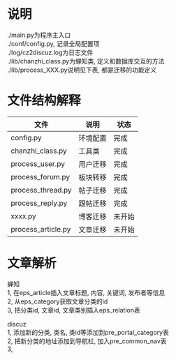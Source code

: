 # 说明
./main.py为程序主入口  
./conf/config.py, 记录全局配置项  
./log/cz2discuz.log为日志文件  
./lib/chanzhi_class.py为蝉知类, 定义和数据库交互的方法  
./lib/process_XXX.py说明见下表, 都是迁移的功能定义  

# 文件结构解释
文件|说明|状态
--|--|--
config.py|环境配置|完成
chanzhi_class.py|工具类|完成
process_user.py|用户迁移|完成
process_forum.py|板块转移|完成
process_thread.py|帖子迁移|完成
process_reply.py|跟帖迁移|完成
xxxx.py|博客迁移|未开始
process_article.py|文章迁移|未开始




# 文章解析
蝉知  
1, 在eps_article插入文章标题, 内容, 关键词, 发布者等信息  
2, 从eps_category获取文章分类的id  
3, 把分类id, 文章id, 文章类别插入eps_relation表  


discuz  
1, 添加新的分类, 类名, 类id等添加到pre_portal_category表   
2, 把新分类的地址添加到导航栏, 加入pre_common_nav表  
3, 

